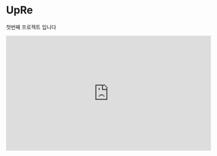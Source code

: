 # UpRe

첫번째 프로젝트 입니다


<iframe width="560" height="315" src="https://www.youtube.com/embed/ryUY_TJ7pz8" title="YouTube video player" frameborder="0" allow="accelerometer; autoplay; clipboard-write; encrypted-media; gyroscope; picture-in-picture; web-share" allowfullscreen></iframe>


